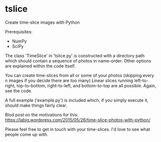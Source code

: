 # tslice
Create time-slice images with Python

Prerequisites:
- NumPy
- SciPy

The class 'TimeSlice' in 'tslice.py' is constructed with a directory path which should contain a sequence of photos in name-order. Other options are explained within the code itself.

You can create time-slices from all or some of your photos (skipping every n images if you decide there are too many) Linear slices running left-to-right, top-to-bottom, right-to-left, and bottom-to-top are all possible. Again, see the code.

A full example ('example.py') is included which, if you simply execute it, should make things fairly clear.

Blod post on the motivations for this: 
https://labjg.wordpress.com/2015/05/26/time-slice-photos-with-python/

Please feel free to get in touch with your time-slices. I'd love to see what people come up with.
